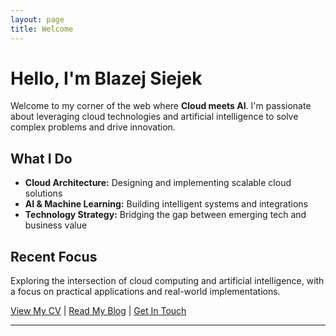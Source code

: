 ```yaml
---
layout: page
title: Welcome
---
```


# Hello, I'm Blazej Siejek

Welcome to my corner of the web where **Cloud meets AI**. I'm passionate about leveraging cloud technologies and artificial intelligence to solve complex problems and drive innovation.

## What I Do

- **Cloud Architecture:** Designing and implementing scalable cloud solutions
- **AI & Machine Learning:** Building intelligent systems and integrations
- **Technology Strategy:** Bridging the gap between emerging tech and business value

## Recent Focus

Exploring the intersection of cloud computing and artificial intelligence, with a focus on practical applications and real-world implementations.

[View My CV](/cv/) | [Read My Blog](/blog/) | [Get In Touch](/contact/)

---